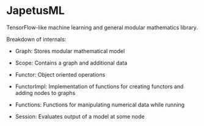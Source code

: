 # JapetusML
TensorFlow-like machine learning and general modular mathematics library.

Breakdown of internals:
 - Graph: Stores modular mathematical model

 - Scope: Contains a graph and additional data

 - Functor: Object oriented operations

 - FunctorImpl: Implementation of functions for creating functors and adding nodes to graphs

 - Functions: Functions for manipulating numerical data while running

 - Session: Evaluates output of a model at some node
